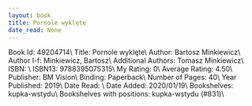 ```yaml
---
layout: book
title: Pornole wyklęte
date_read: None
---
```


Book Id: 49204714\ 
Title: Pornole wyklęte\ 
Author: Bartosz Minkiewicz\ 
Author l-f: Minkiewicz, Bartosz\ 
Additional Authors: Tomasz Minkiewicz\ 
ISBN: \ 
ISBN13: 9788395075315\ 
My Rating: 0\ 
Average Rating: 4.50\ 
Publisher: BM Vision\ 
Binding: Paperback\ 
Number of Pages: 40\ 
Year Published: 2019\ 
Date Read: \ 
Date Added: 2020/01/19\ 
Bookshelves: kupka-wstydu\ 
Bookshelves with positions: kupka-wstydu (#831)\ 

